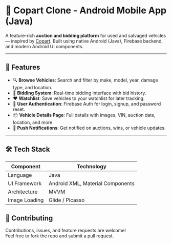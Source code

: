 # 🚗 Copart Clone - Android Mobile App (Java)

A feature-rich **auction and bidding platform** for used and salvaged vehicles — inspired by [Copart](https://www.copart.com). Built using native Android (Java), Firebase backend, and modern Android UI components.

---

## 📱 Features

- 🔍 **Browse Vehicles**: Search and filter by make, model, year, damage type, and location.
- 🛒 **Bidding System**: Real-time bidding interface with bid history.
- ❤️ **Watchlist**: Save vehicles to your watchlist for later tracking.
- 🔐 **User Authentication**: Firebase Auth for login, signup, and password reset.
- 📦 **Vehicle Details Page**: Full details with images, VIN, auction date, location, and more.
- 🔔 **Push Notifications**: Get notified on auctions, wins, or vehicle updates.

---

## 🛠️ Tech Stack

| Component        | Technology         |
|------------------|--------------------|
| Language         | Java               |
| UI Framework     | Android XML, Material Components |
| Architecture     | MVVM               |
| Image Loading    | Glide / Picasso    |



## 🤝 Contributing

Contributions, issues, and feature requests are welcome!  
Feel free to fork the repo and submit a pull request.

